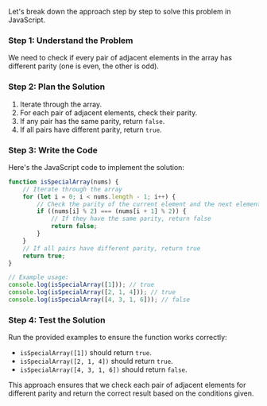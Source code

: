 Let's break down the approach step by step to solve this problem in JavaScript.

### Step 1: Understand the Problem
We need to check if every pair of adjacent elements in the array has different parity (one is even, the other is odd).

### Step 2: Plan the Solution
1. Iterate through the array.
2. For each pair of adjacent elements, check their parity.
3. If any pair has the same parity, return `false`.
4. If all pairs have different parity, return `true`.

### Step 3: Write the Code
Here's the JavaScript code to implement the solution:

```javascript
function isSpecialArray(nums) {
    // Iterate through the array
    for (let i = 0; i < nums.length - 1; i++) {
        // Check the parity of the current element and the next element
        if ((nums[i] % 2) === (nums[i + 1] % 2)) {
            // If they have the same parity, return false
            return false;
        }
    }
    // If all pairs have different parity, return true
    return true;
}

// Example usage:
console.log(isSpecialArray([1])); // true
console.log(isSpecialArray([2, 1, 4])); // true
console.log(isSpecialArray([4, 3, 1, 6])); // false
```

### Step 4: Test the Solution
Run the provided examples to ensure the function works correctly:
- `isSpecialArray([1])` should return `true`.
- `isSpecialArray([2, 1, 4])` should return `true`.
- `isSpecialArray([4, 3, 1, 6])` should return `false`.

This approach ensures that we check each pair of adjacent elements for different parity and return the correct result based on the conditions given.

